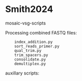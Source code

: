 # Smith2024
mosaic-vsg-scripts

Processing combined FASTQ files:
```
    index_addition.py
    sort_reads_primer.py
    qual_trim.py
    trim_spacers.py
    consolidate.py
    demultiplex.py
```
auxillary scripts:
    
